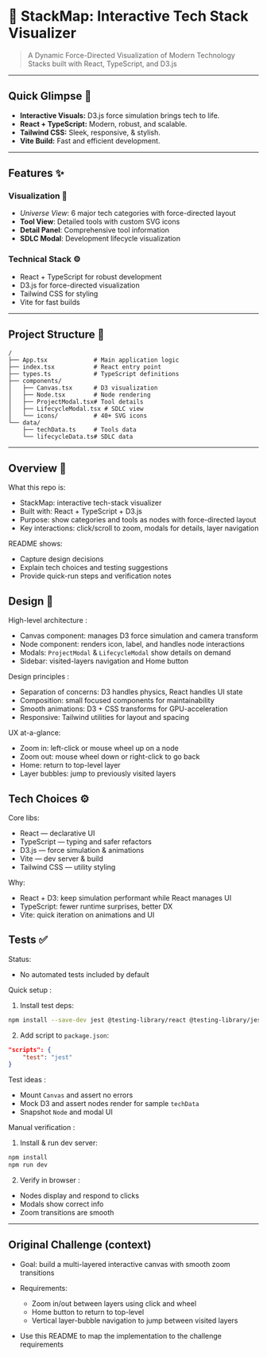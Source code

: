 # 🌌 StackMap: Interactive Tech Stack Visualizer
> A Dynamic Force-Directed Visualization of Modern Technology Stacks built with React, TypeScript, and D3.js
---
## Quick Glimpse 🚀
- **Interactive Visuals:** D3.js force simulation brings tech to life.
- **React + TypeScript:** Modern, robust, and scalable.
- **Tailwind CSS:** Sleek, responsive, & stylish.
- **Vite Build:** Fast and efficient development.
---
## Features ✨

### Visualization 🎯
- *Universe View*: 6 major tech categories with force-directed layout
- **Tool View**: Detailed tools with custom SVG icons
- **Detail Panel**: Comprehensive tool information
- **SDLC Modal**: Development lifecycle visualization

### Technical Stack ⚙️
- React + TypeScript for robust development
- D3.js for force-directed visualization
- Tailwind CSS for styling
- Vite for fast builds
---
## Project Structure 📁
```
/
├── App.tsx             # Main application logic
├── index.tsx           # React entry point
├── types.ts            # TypeScript definitions
├── components/
│   ├── Canvas.tsx      # D3 visualization
│   ├── Node.tsx        # Node rendering
│   ├── ProjectModal.tsx# Tool details
│   ├── LifecycleModal.tsx # SDLC view
│   └── icons/          # 40+ SVG icons
└── data/
    ├── techData.ts     # Tools data
    └── lifecycleData.ts# SDLC data
```
---

## Overview 🧭

What this repo is:
- StackMap: interactive tech-stack visualizer
- Built with: React + TypeScript + D3.js
- Purpose: show categories and tools as nodes with force-directed layout
- Key interactions: click/scroll to zoom, modals for details, layer navigation

 README shows:
- Capture design decisions
- Explain tech choices and testing suggestions
- Provide quick-run steps and verification notes

## Design 🧩

High-level architecture :
- Canvas component: manages D3 force simulation and camera transform
- Node component: renders icon, label, and handles node interactions
- Modals: `ProjectModal` & `LifecycleModal` show details on demand
- Sidebar: visited-layers navigation and Home button

Design principles :
- Separation of concerns: D3 handles physics, React handles UI state
- Composition: small focused components for maintainability
- Smooth animations: D3 + CSS transforms for GPU-acceleration
- Responsive: Tailwind utilities for layout and spacing

UX at-a-glance:
- Zoom in: left-click or mouse wheel up on a node
- Zoom out: mouse wheel down or right-click to go back
- Home: return to top-level layer
- Layer bubbles: jump to previously visited layers

## Tech Choices ⚙️

Core libs:
- React — declarative UI
- TypeScript — typing and safer refactors
- D3.js — force simulation & animations
- Vite — dev server & build
- Tailwind CSS — utility styling

Why:
- React + D3: keep simulation performant while React manages UI
- TypeScript: fewer runtime surprises, better DX
- Vite: quick iteration on animations and UI

## Tests ✅

Status:
- No automated tests included by default

Quick setup :

1) Install test deps:

```bash
npm install --save-dev jest @testing-library/react @testing-library/jest-dom @types/jest ts-jest
```

2) Add script to `package.json`:

```json
"scripts": {
    "test": "jest"
}
```

Test ideas :
- Mount `Canvas` and assert no errors
- Mock D3 and assert nodes render for sample `techData`
- Snapshot `Node` and modal UI

Manual verification :
1) Install & run dev server:

```bash
npm install
npm run dev
```

2) Verify in browser :

- Nodes display and respond to clicks
- Modals show correct info
- Zoom transitions are smooth
---

## Original Challenge (context)

- Goal: build a multi-layered interactive canvas with smooth zoom transitions
- Requirements:
    - Zoom in/out between layers using click and wheel
    - Home button to return to top-level
    - Vertical layer-bubble navigation to jump between visited layers

- Use this README to map the implementation to the challenge requirements
